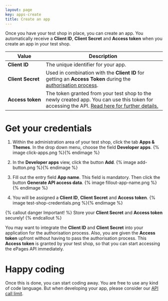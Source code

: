 ```yaml
---
layout: page
key: apps-create
title: Create an app
---
```


Once you have your test shop in place, you can create an app. You automatically receive a **Client ID**, **Client Secret** and **Access token** when you create an app in your test shop.

| Value              | Description                                                                                             |
|--------------------|---------------------------------------------------------------------------------------------------------|
| **Client&nbsp;ID**      | The unique identifier for your app. |
| **Client&nbsp;Secret**   | Used in combination with the **Client ID** for getting an **Access Token** during the [authorisation process](page:apps-install#authorisation-process).|
| **Access&nbsp;token** | The token granted from your test shop to the newly created app. You can use this token for accessing the API. [Read here for further details.](page:apps-install) |

# Get your credentials

1. Within the administration area of your test shop, click the tab **Apps & Themes**. In the drop down menu, choose the field **Developer apps**.
    {% image click-apps.png %}{% endimage %}

2. In the **Developer apps** view, click the button **Add**.
    {% image add-button.png %}{% endimage %}

3. Fill out the entry field **App name**. This field is mandatory. Then click the button **Generate API access data**.
    {% image fillout-app-name.png %}{% endimage %}

4. You will be assigned a **Client ID**, **Client Secret** and **Access token**.
    {% image test-shop-credentials.png %}{% endimage %}

{% callout danger Important! %}
Store your **Client Secret** and **Access token** securely!
{% endcallout %}

You may want to integrate the **Client ID** and **Client Secret** into your application for the authorisation process.  Also, you are given the **Access token** upfront without having to pass the authorisation process. This **Access token** is granted by your test shop, so that you can start accessing the ePages API immediately.

# Happy coding

Once this is done, you can start coding away. You are free to use any kind of code language.  But when developing your app, please consider our [API call limit](page:apps-api-call-limit).
